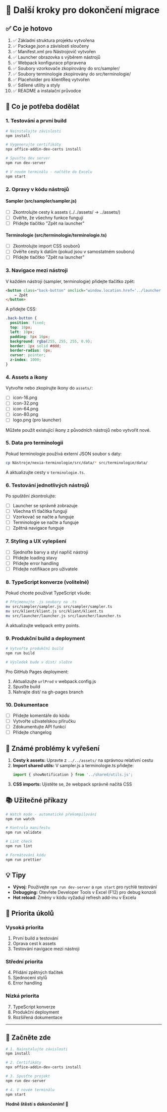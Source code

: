 # 📝 Další kroky pro dokončení migrace

## ✅ Co je hotovo

1. ✅ Základní struktura projektu vytvořena
2. ✅ Package.json a závislosti sloučeny
3. ✅ Manifest.xml pro Nástrojovič vytvořen
4. ✅ Launcher obrazovka s výběrem nástrojů
5. ✅ Webpack konfigurace připravena
6. ✅ Soubory vzorkovače zkopírovány do src/sampler/
7. ✅ Soubory terminologie zkopírovány do src/terminologie/
8. ✅ Placeholder pro klientReq vytvořen
9. ✅ Sdílené utility a styly
10. ✅ README a instalační průvodce

## 🔧 Co je potřeba dodělat

### 1. Testování a první build

```bash
# Nainstalujte závislosti
npm install

# Vygenerujte certifikáty
npx office-addin-dev-certs install

# Spusťte dev server
npm run dev-server

# V novém terminálu - načtěte do Excelu
npm start
```

### 2. Opravy v kódu nástrojů

#### Sampler (src/sampler/sampler.js)
- [ ] Zkontrolujte cesty k assets (../../assets/ → ../assets/)
- [ ] Ověřte, že všechny funkce fungují
- [ ] Přidejte tlačítko "Zpět na launcher"

#### Terminologie (src/terminologie/terminologie.ts)
- [ ] Zkontrolujte import CSS souborů
- [ ] Ověřte cesty k datům (pokud jsou v samostatném souboru)
- [ ] Přidejte tlačítko "Zpět na launcher"

### 3. Navigace mezi nástroji

V každém nástroji (sampler, terminologie) přidejte tlačítko zpět:

```html
<button class="back-button" onclick="window.location.href='../launcher.html'">
    ← Zpět
</button>
```

A přidejte CSS:
```css
.back-button {
  position: fixed;
  top: 10px;
  left: 10px;
  padding: 8px 16px;
  background: rgba(255, 255, 255, 0.9);
  border: 1px solid #ddd;
  border-radius: 6px;
  cursor: pointer;
  z-index: 1000;
}
```

### 4. Assets a ikony

Vytvořte nebo zkopírujte ikony do `assets/`:
- [ ] icon-16.png
- [ ] icon-32.png
- [ ] icon-64.png
- [ ] icon-80.png
- [ ] logo.png (pro launcher)

Můžete použít existující ikony z původních nástrojů nebo vytvořit nové.

### 5. Data pro terminologii

Pokud terminologie používá externí JSON soubor s daty:
```bash
cp Nástroje/nexia-terminologie/src/data/* src/terminologie/data/
```

A aktualizujte cesty v `terminologie.ts`.

### 6. Testování jednotlivých nástrojů

Po spuštění zkontrolujte:
- [ ] Launcher se správně zobrazuje
- [ ] Všechna tři tlačítka fungují
- [ ] Vzorkovač se načte a funguje
- [ ] Terminologie se načte a funguje
- [ ] Zpětná navigace funguje

### 7. Styling a UX vylepšení

- [ ] Sjednoťte barvy a styl napříč nástroji
- [ ] Přidejte loading stavy
- [ ] Přidejte error handling
- [ ] Přidejte notifikace pro uživatele

### 8. TypeScript konverze (volitelné)

Pokud chcete používat TypeScript všude:
```bash
# Přejmenujte .js soubory na .ts
mv src/sampler/sampler.js src/sampler/sampler.ts
mv src/klient/klient.js src/klient/klient.ts
mv src/launcher/launcher.js src/launcher/launcher.ts
```

A aktualizujte webpack entry points.

### 9. Produkční build a deployment

```bash
# Vytvořte produkční build
npm run build

# Výsledek bude v dist/ složce
```

Pro GitHub Pages deployment:
1. Aktualizujte `urlProd` v webpack.config.js
2. Spusťte build
3. Nahrajte dist/ na gh-pages branch

### 10. Dokumentace

- [ ] Přidejte komentáře do kódu
- [ ] Vytvořte uživatelskou příručku
- [ ] Zdokumentujte API funkcí
- [ ] Přidejte changelog

## 🐛 Známé problémy k vyřešení

1. **Cesty k assets:** Upravte z `../../assets/` na správnou relativní cestu
2. **Import shared utils:** V sampler.js a terminologie.ts přidejte:
   ```javascript
   import { showNotification } from '../shared/utils.js';
   ```
3. **CSS imports:** Ujistěte se, že webpack správně načítá CSS

## 📚 Užitečné příkazy

```bash
# Watch mode - automatické překompilování
npm run watch

# Kontrola manifestu
npm run validate

# Lint check
npm run lint

# Formátování kódu
npm run prettier
```

## 💡 Tipy

- **Vývoj:** Používejte `npm run dev-server` a `npm start` pro rychlé testování
- **Debugging:** Otevřete Developer Tools v Excel (F12) pro debug konzoli
- **Hot reload:** Změny v kódu vyžadují refresh add-inu v Excelu

## 🎯 Priorita úkolů

### Vysoká priorita
1. První build a testování
2. Oprava cest k assets
3. Testování navigace mezi nástroji

### Střední priorita
4. Přidání zpětných tlačítek
5. Sjednocení stylů
6. Error handling

### Nízká priorita
7. TypeScript konverze
8. Produkční deployment
9. Rozšířená dokumentace

---

## 🚀 Začněte zde

```bash
# 1. Nainstalujte závislosti
npm install

# 2. Certifikáty
npx office-addin-dev-certs install

# 3. Spusťte projekt
npm run dev-server

# 4. V novém terminálu
npm start
```

**Hodně štěstí s dokončením! 🎉**
